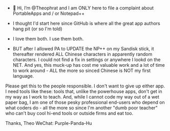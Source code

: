 - 👋 Hi, I’m @Theophrat and I am ONLY here to file a complaint about PortableApps and / or Notepad++
- I thought I'd start here since GitHub is where all the great app authors hang pit (or so I'm told)

- I love them both. I use them both.

- BUT after I allowed PA to UPDATE the NP++ on my Sandisk stick, it thereafter rendered ALL Chinese characters in apparently random characters.
I could not find a fix in settings or anywhere I lookd on the NET. And yes, this muck-up has cost me valuable work and a lot of time to work around - ALL 
the more so sinced Chinese is NOT my first language.

Please get this to the people responsible. I don't want to give up either app. I need tools like these: tools that, unlike the powerhouse apps, don't get in my way 
as I work to teach. And, while I cannot code my way out of a wet paper bag, I am one of those pesky professional end-users who depend on what coders do - all the more
so since I'm another "dumb poor teacher" who can't buy cool hi-end tools or outside firms and eat too. 

Thanks,
Theo
WeChat: Purple-Panda-Hu
<!---
Theophrat/Theophrat is a ✨ special ✨ repository because its `README.md` (this file) appears on your GitHub profile.
You can click the Preview link to take a look at your changes.
--->
